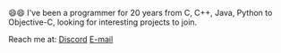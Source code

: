 😄😄
I've been a programmer for 20 years from C, C++, Java, Python to Objective-C, looking for interesting projects to join.

Reach me at:
[Discord](https://discordapp.com/users/zekele_win)
[E-mail](zekele.win@proton.me)
